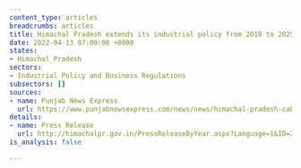 ```yaml
---
content_type: articles
breadcrumbs: articles
title: Himachal Pradesh extends its industrial policy from 2019 to 2025
date: 2022-04-13 07:00:00 +0000
states:
- Himachal Pradesh
sectors:
- Industrial Policy and Business Regulations
subsectors: []
sources:
- name: Punjab News Express
  url: https://www.punjabnewsexpress.com/news/news/himachal-pradesh-cabinet-amends-industrial-policy-to-provide-better-investment-opportunities-162878
details:
- name: Press Release
  url: http://himachalpr.gov.in/PressReleaseByYear.aspx?Language=1&ID=25671&Type=2&Date=07/04/2022
is_analysis: false

---
```

